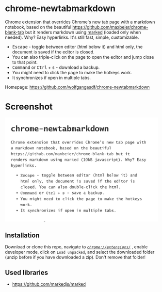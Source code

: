 # chrome-newtabmarkdown

Chrome extension that overrides Chrome's new tab page with a markdown notebook, based on the beautiful https://github.com/maxbeier/chrome-blank-tab but it renders markdown using [marked](https://github.com/markedjs/marked) (loaded only when needed). Why? Easy hyperlinks. It's still fast, simple, customizable.

- <kbd>Escape</kbd> - toggle between editor (html below it) and html only, the document is saved if the editor is closed. 
- You can also triple-click on the page to open the editor and jump close to that point.
- <kbd>Command</kbd> or <kbd>Ctrl</kbd> + <kbd>s</kbd> - download a backup.
- You might need to click the page to make the hotkeys work.
- It synchronizes if open in multiple tabs.

Homepage: https://github.com/wolfgangasdf/chrome-newtabmarkdown


# Screenshot

![Screenshot](https://raw.githubusercontent.com/wolfgangasdf/chrome-newtabmarkdown/master/screenshot.png)


## Installation

Download or clone this repo, navigate to *[`chrome://extensions/`](chrome://extensions/)* , enable developer mode, click on `Load unpacked`, and select the downloaded folder (unzip before if you have downloaded a zip). Don't remove that folder!


## Used libraries
* https://github.com/markedjs/marked

